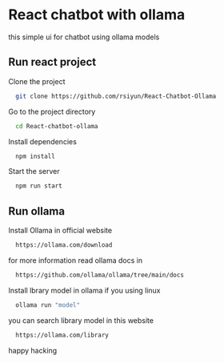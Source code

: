 
# React chatbot with ollama

this simple ui for chatbot using ollama models




## Run react project

Clone the project

```bash
  git clone https://github.com/rsiyun/React-Chatbot-Ollama
```

Go to the project directory

```bash
  cd React-chatbot-ollama
```

Install dependencies

```bash
  npm install
```

Start the server

```bash
  npm run start
```

## Run ollama

Install Ollama in official website

```bash
  https://ollama.com/download
```

for more information read ollama docs in 

```bash 
  https://github.com/ollama/ollama/tree/main/docs
```

Install lbrary model in ollama if you using linux
```bash
  ollama run "model"
```

you can search library model in this website
```bash
  https://ollama.com/library
```

happy hacking





